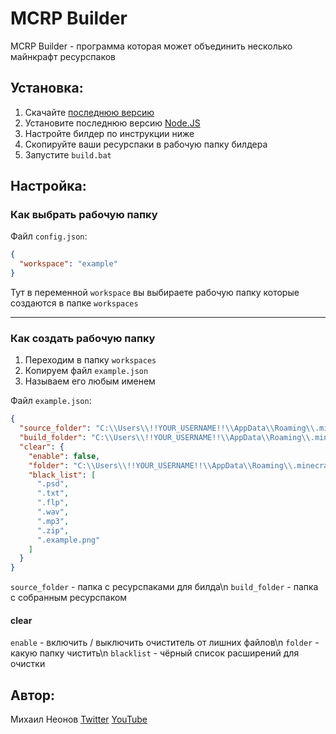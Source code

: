 # MCRP Builder
MCRP Builder - программа которая может объединить несколько майнкрафт ресурспаков
 
## Установка:
1. Скачайте [последнюю версию](https://github.com/Nelonn/mcrp-builder/releases/latest)
1. Установите последнюю версию [Node.JS](https://nodejs.org/en/)
1. Настройте билдер по инструкции ниже
1. Скопируйте ваши ресурспаки в рабочую папку билдера
1. Запустите `build.bat`

## Настройка:
### Как выбрать рабочую папку
Файл `config.json`:
```json
{
  "workspace": "example"
}
```
Тут в переменной `workspace` вы выбираете рабочую папку которые создаются в папке `workspaces`

___
### Как создать рабочую папку
1. Переходим в папку `workspaces`
1. Копируем файл `example.json`
1. Называем его любым именем

Файл `example.json`:
```json
{
  "source_folder": "C:\\Users\\!!YOUR_USERNAME!!\\AppData\\Roaming\\.minecraft\\resourcepacks\\example-resource-pack-dev\\build_files",
  "build_folder": "C:\\Users\\!!YOUR_USERNAME!!\\AppData\\Roaming\\.minecraft\\resourcepacks\\example-resource-pack-builded",
  "clear": {
    "enable": false,
    "folder": "C:\\Users\\!!YOUR_USERNAME!!\\AppData\\Roaming\\.minecraft\\resourcepacks\\example-resource-pack-dev\\build_files\\first_rp",
    "black_list": [
      ".psd",
      ".txt",
      ".flp",
      ".wav",
      ".mp3",
      ".zip",
      ".example.png"
    ]
  }
}
```

`source_folder` - папка c ресурспаками для билда\n
`build_folder` - папка с собранным ресурспаком
#### clear
`enable` - включить / выключить очиститель от лишних файлов\n
`folder` - какую папку чистить\n
`blacklist` - чёрный список расширений для очистки

## Автор:
Михаил Неонов
[Twitter](https://twitter.com/thenelonn)
[YouTube](https://www.youtube.com/channel/UCnZDAQizhP4rvDNbqQxG_pA)